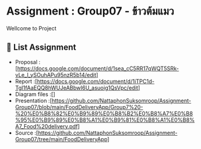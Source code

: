 # Assignment : Group07 - ข้าวต้มแมว
Wellcome to Project

## 📖 List Assignment 
- Proposal :[https://docs.google.com/document/d/1sea_cC5RR17qWQT5SRk-vLe_l_ySOuhAPu95nzR5b14/edit]
- Report :[https://docs.google.com/document/d/1iTPC1d-TgI1fAaEQQ8hWUJeABbwI6U_asuoig1QsVpc/edit]
- Diagram files :[]
- Presentation :[https://github.com/NattaphonSuksomroop/Assignment-Group07/blob/main/FoodDeliveryApp/Group7%20-%20%E0%B8%82%E0%B9%89%E0%B8%B2%E0%B8%A7%E0%B8%95%E0%B9%89%E0%B8%A1%E0%B9%81%E0%B8%A1%E0%B8%A7_Food%20delivery.pdf]
- Source :[https://github.com/NattaphonSuksomroop/Assignment-Group07/tree/main/FoodDeliveryApp]
